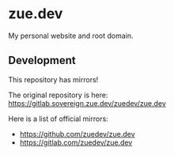 # zue.dev

My personal website and root domain.

## Development

This repository has mirrors!

The original repository is here: https://gitlab.sovereign.zue.dev/zuedev/zue.dev

Here is a list of official mirrors:
- https://github.com/zuedev/zue.dev
- https://gitlab.com/zuedev/zue.dev
